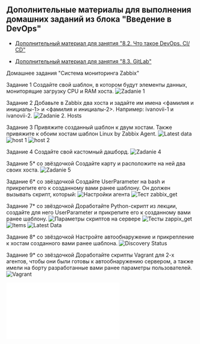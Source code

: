 ## Дополнительные материалы для выполнения домашних заданий из блока "Введение в DevOps"


- [Дополнительный материал для занятия "8.2. Что такое DevOps. СI/СD"](CICD/8.2-hw.md)

- [Дополнительный материал для занятия "8.3. GitLab"](https://github.com/netology-code/sdvps-materials/tree/main/gitlab)

Домашнее задания "Система мониторинга Zabbix"

Задание 1
Создайте свой шаблон, в котором будут элементы данных, мониторящие загрузку CPU и RAM хоста.
![Zadanie 1](image.png)

Задание 2
Добавьте в Zabbix два хоста и задайте им имена <фамилия и инициалы-1> и <фамилия и инициалы-2>. Например: ivanovii-1 и ivanovii-2.
![Zadanie 2. Hosts](image-1.png)

Задание 3
Привяжите созданный шаблон к двум хостам. Также привяжите к обоим хостам шаблон Linux by Zabbix Agent.
![Latest data](image-4.png)
![host 1](image-5.png)
![host 2](image-6.png)

Задание 4
Создайте свой кастомный дашборд.
![Zadanie 4](image-3.png)

Задание 5* со звёздочкой
Создайте карту и расположите на ней два своих хоста.
![Zadanie 5](image-7.png)

Задание 6* со звёздочкой
Создайте UserParameter на bash и прикрепите его к созданному вами ранее шаблону. Он должен вызывать скрипт, который:
![Настройки агента](image-12.png)
![Тест zabbix_get](image-13.png)

Задание 7* со звёздочкой
Доработайте Python-скрипт из лекции, создайте для него UserParameter и прикрепите его к созданному вами ранее шаблону. 
![Параметры скриптов на сервере](image-8.png)
![Тесты zappix_get](image-9.png)
![Items](image-10.png)
![Latest Data](image-11.png)

Задание 8* со звёздочкой
Настройте автообнаружение и прикрепление к хостам созданного вами ранее шаблона.
![Discovery Status](image-14.png)

Задание 9* со звёздочкой
Доработайте скрипты Vagrant для 2-х агентов, чтобы они были готовы к автообнаружению сервером, а также имели на борту разработанные вами ранее параметры пользователей.
![Vagrant](Vagrantfile_zbx)

![zabbix-agent](zabbix-agent.sh)
